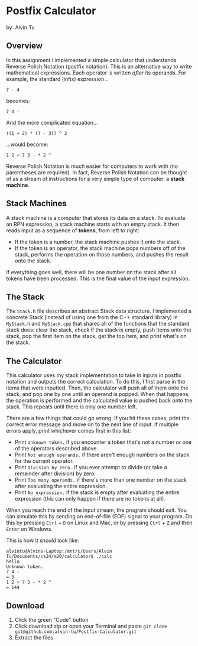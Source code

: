 # Postfix Calculator
by: Alvin Tu

## Overview

In this assignment I implemented a simple calculator that understands Reverse
Polish Notation (postfix notation). This is an alternative way to
write mathematical expressions.  Each operator is written _after_  its operands.
For example, the standard (infix) expression...

```
7 - 4
```
becomes:

```
7 4 -
```

And the more complicated equation...

```
((1 + 2) * (7 - 3)) ^ 2
```

...would become:

```
1 2 + 7 3 - * 2 ^
```

Reverse Polish Notation is much easier for computers to work with (no
parentheses are required).  In fact, Reverse Polish Notation can be thought of
as a stream of instructions for a very simple type of computer: a **stack machine**.


## Stack Machines

A stack machine is a  computer that stores its data on a stack. To evaluate an
RPN expression, a stack machine starts with an empty stack.  It then reads input
as a sequence of **tokens**, from left to right:

- If the token is a number, the stack machine pushes it onto the stack.
- If the token is an operator,  the stack machine pops numbers off of the stack,
  performs the operation on those numbers, and pushes the result onto the stack.

If everything goes well,  there will be one number on the stack after all tokens
have been processed.  This is the final value of the input expression.

## The Stack

The  `Stack.h`  file describes an  abstract  Stack  data structure.  I implemented a
concrete Stack (instead of using one from the C++ standard library) in `MyStack.h` and `MyStack.cpp` that 
shares all of the functions that the standard stack does: clear the stack, check if the stack is empty, 
push items onto the stack, pop the first item on the stack, get the top item, and print what's on the stack. 

## The Calculator

This calculator uses my stack implementation to take in inputs in postfix notation and outputs the correct calculation. To do this, 
I first parse in the items that were inputted. Then, the calculator will push all of them onto the stack, and pop one by one until an operand
is popped. When that happens, the operation is performed and the calculated value is pushed back onto the stack. This repeats until there is
only one number left. 

There are  a few things that could go wrong.  If you hit these cases,  print the
correct error message and move on to the next line of input.  If multiple errors
apply, print whichever comes first in this list:

- Print `Unknown token.` if you encounter a token that's not a number or one of
  the operators described above.
- Print `Not enough operands.` if there aren't enough numbers on the stack for
  the current operator.
- Print `Division by zero.` if you ever attempt to divide (or take a remainder
  after division) by zero.
- Print `Too many operands.` if there's more than one number on the stack after
  evaluating the entire expression.
- Print `No expression.` if the stack is empty after evaluating the entire
  expression (this can only happen if there are no tokens at all).

When you reach  the end of the input stream,  the program should exit.  You can
simulate this by sending an end-of-file (EOF) signal to your program. Do this by
pressing  `Ctrl` + `D` on Linux and Mac,  or by pressing  `Ctrl` + `Z`  and then
`Enter` on Windows.

This is how it should look like: 

```
alvintu@Alvins-Laptop:/mnt/c/Users/Alvin Tu/Documents/cs24/m20/calculator$ ./calc
hello
Unknown token.
7 4 -
= 3
1 2 + 7 3 - * 2 ^
= 144
```

## Download
1. Click the green "Code" button
2. Click download zip or open your Terminal and paste `git clone git@github.com:alvin-tu/Postfix-Calculator.git`
3. Extract the files

